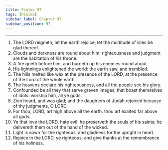 ```yaml
---
title: Psalms 97
tags: [Psalms]
sidebar_label: Chapter 97
sidebar_position: 97
---
```


---
1. The LORD reigneth; let the earth rejoice; let the multitude of isles be glad thereof.
2. Clouds and darkness are round about him: righteousness and judgment are the habitation of his throne.
3. A fire goeth before him, and burneth up his enemies round about.
4. His lightnings enlightened the world: the earth saw, and trembled.
5. The hills melted like wax at the presence of the LORD, at the presence of the Lord of the whole earth.
6. The heavens declare his righteousness, and all the people see his glory.
7. Confounded be all they that serve graven images, that boast themselves of idols: worship him, all ye gods.
8. Zion heard, and was glad; and the daughters of Judah rejoiced because of thy judgments, O LORD.
9. For thou, LORD, art high above all the earth: thou art exalted far above all gods.
10. Ye that love the LORD, hate evil: he preserveth the souls of his saints; he delivereth them out of the hand of the wicked.
11. Light is sown for the righteous, and gladness for the upright in heart.
12. Rejoice in the LORD, ye righteous; and give thanks at the remembrance of his holiness.